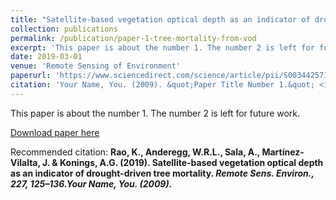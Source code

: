```yaml
---
title: "Satellite-based vegetation optical depth as an indicator of drought-driven tree mortality"
collection: publications
permalink: /publication/paper-1-tree-mortality-from-vod
excerpt: 'This paper is about the number 1. The number 2 is left for future work.'
date: 2019-03-01
venue: 'Remote Sensing of Environment'
paperurl: 'https://www.sciencedirect.com/science/article/pii/S0034425719301208'
citation: 'Your Name, You. (2009). &quot;Paper Title Number 1.&quot; <i>Journal 1</i>. 1(1).'
---
```

This paper is about the number 1. The number 2 is left for future work.

[Download paper here](http://academicpages.github.io/files/paper1.pdf)

Recommended citation: <b>Rao, K.<b>, Anderegg, W.R.L., Sala, A., Martínez-Vilalta, J. & Konings, A.G. (2019). Satellite-based vegetation optical depth as an indicator of drought-driven tree mortality. <i>Remote Sens. Environ.<i>, 227, 125–136.Your Name, You. (2009).
